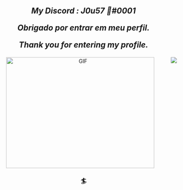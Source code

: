 <h2 align="center">
  
  <em>My Discord : J0u57 🦈#0001</em>
  
  <em>Obrigado por entrar em meu perfil.</em>
  
  <em>Thank you for entering my profile.</em>
  
</h2>

<p align="center">
  <img align="center" alt="GIF" height="300" width="400" src="https://cdn.discordapp.com/attachments/782782160431480862/782784213690220554/matth2.gif" />
  
 <img align="right" src="https://github-readme-stats.vercel.app/api?username=J0u57&show_icons=true&include_all_commits=true&show_icons=true&theme=tokyonight"/>
  
</p>

<h3 align="center">🏄<h3>
